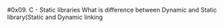 #0x09. C - Static libraries
What is difference between Dynamic and Static library(Static and Dynamic linking
